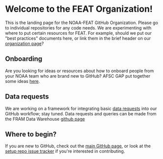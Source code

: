 # Welcome to the FEAT Organization! 
This is the landing page for the NOAA-FEAT GitHub Organization. Please go to individual repositories for any code needs. We are experimenting with where to put certain resources for FEAT. For example, should we put our "best practices" documents here, or link them in the brief header on our [organization page](https://github.com/noaa-feat-products/)? 

## Onboarding
Are you looking for ideas or resources about how to onboard people from your NOAA team who are brand new to GitHub? AFSC GAP put together some ideas [here](https://afsc-gap-products.github.io/pages/onboarding).

## Data requests
We are working on a framework for integrating basic [data requests](https://github.com/noaa-feat/data-requests) into our GitHub workflow; stay tuned. Data requests and queries can be made from the FRAM Data Warehouse [github page](https://github.com/nwfsc-fram/warehouse)

## Where to begin?
If you are new to GitHub, check out the [main GitHub page](https://github.com/noaa-feat), or look at the [setup repo issue tracker](https://github.com/noaa-feat/setup/issues) if you're interested in contributing.
